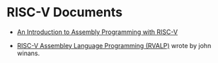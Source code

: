 # RISC-V Documents

- [An Introduction to Assembly Programming with RISC-V](https://riscv-programming.org/book/riscv-book.html)

- [RISC-V Assembley Language Programming (RVALP)](https://github.com/johnwinans/rvalp/releases) wrote by john winans.
